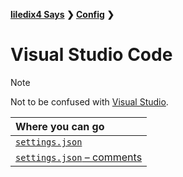 **[liledix4 Says](../../README.md) ❯ [Config](../README.md) ❯**

# Visual Studio Code

> [!NOTE]
>
> Not to be confused with [Visual Studio](../VisualStudio/README.md).

| Where you can go                                              |
| :------------------------------------------------------------ |
| [`settings.json`](settings.json)                              |
| [`settings.json` – comments](settings.json_Comments.md)       |